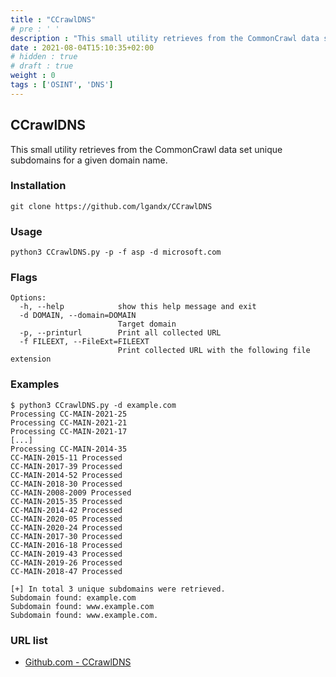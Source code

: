```yaml
---
title : "CCrawlDNS"
# pre : ' '
description : "This small utility retrieves from the CommonCrawl data set unique subdomains for a given domain name."
date : 2021-08-04T15:10:35+02:00
# hidden : true
# draft : true
weight : 0
tags : ['OSINT', 'DNS']
---
```


## CCrawlDNS

This small utility retrieves from the CommonCrawl data set unique subdomains for a given domain name.

### Installation

```plain
git clone https://github.com/lgandx/CCrawlDNS
```

### Usage

```plain
python3 CCrawlDNS.py -p -f asp -d microsoft.com
```

### Flags

```plain
Options:
  -h, --help            show this help message and exit
  -d DOMAIN, --domain=DOMAIN
                        Target domain
  -p, --printurl        Print all collected URL
  -f FILEEXT, --FileExt=FILEEXT
                        Print collected URL with the following file extension
```

### Examples

```plain
$ python3 CCrawlDNS.py -d example.com
Processing CC-MAIN-2021-25
Processing CC-MAIN-2021-21
Processing CC-MAIN-2021-17
[...]
Processing CC-MAIN-2014-35
CC-MAIN-2015-11 Processed
CC-MAIN-2017-39 Processed
CC-MAIN-2014-52 Processed
CC-MAIN-2018-30 Processed
CC-MAIN-2008-2009 Processed
CC-MAIN-2015-35 Processed
CC-MAIN-2014-42 Processed
CC-MAIN-2020-05 Processed
CC-MAIN-2020-24 Processed
CC-MAIN-2017-30 Processed
CC-MAIN-2016-18 Processed
CC-MAIN-2019-43 Processed
CC-MAIN-2019-26 Processed
CC-MAIN-2018-47 Processed

[+] In total 3 unique subdomains were retrieved.
Subdomain found: example.com
Subdomain found: www.example.com
Subdomain found: www.example.com.
```

### URL list

* [Github.com - CCrawlDNS](https://github.com/lgandx/CCrawlDNS)
